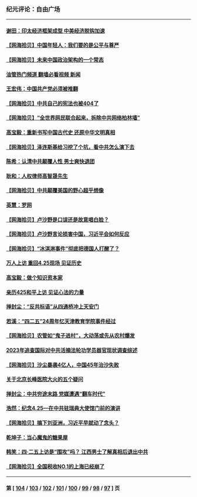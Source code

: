 ### 纪元评论：自由广场
---
#### [谢田：印太经济框架成型 中美经济脱钩加速](../../pages/nsc993/n13989200.md?05070330) 
#### [【网海拾贝】中国年轻人：我们要的是公平与尊严](../../pages/nsc993/n13989370.md?05070330) 
#### [【网海拾贝】未来中国政治架构的一个常态](../../pages/nsc993/n13989013.md?05070330) 
#### [油管热门频道 翻墙必看视频 新闻](ok?05070330)
#### [王宏伟：中国共产党必须被推翻](../../pages/nsc993/n13988942.md?05070330) 
#### [【网海拾贝】中共自己的宪法也被404了](../../pages/nsc993/n13987067.md?05070330) 
#### [【网海拾贝】“全世界网民联合起来，拆除中共网络柏林墙”](../../pages/nsc993/n13986349.md?05070330) 
#### [高宝毅：重新书写中国古代史 还原中华文明真相](../../pages/nsc993/n13986309.md?05070330) 
#### [【网海拾贝】泽连斯基给习挖了个坑，看中共怎么演下去](../../pages/nsc993/n13985737.md?05070330) 
#### [陈希：认清中共颠覆人性 男士爽快退团](../../pages/nsc993/n13985699.md?05070330) 
#### [耿和：人权律师高智晟先生](../../pages/nsc993/n13985357.md?05070330) 
#### [【网海拾贝】中共颠覆美国的野心超乎想像](../../pages/nsc993/n13985005.md?05070330) 
#### [英慧：罗网](../../pages/nsc993/n13983693.md?05070330) 
#### [【网海拾贝】卢沙野是口误还是故意唱白脸？](../../pages/nsc993/n13982671.md?05070330) 
#### [【网海拾贝】卢沙野言论损害中国，习近平会如何反应](../../pages/nsc993/n13981963.md?05070330) 
#### [【网海拾贝】“冰淇淋事件”彻底把德国人打醒了？](../../pages/nsc993/n13981309.md?05070330) 
#### [万人上访 重回4.25现场 见证历史](../../pages/nsc993/n13979775.md?05070330) 
#### [高宝毅：做个知识资本家](../../pages/nsc993/n13980331.md?05070330) 
#### [亲历425和平上访 见证心法的力量](../../pages/nsc993/n13980266.md?05070330) 
#### [掸封尘：“反共标语”从四通桥冲上天安门](../../pages/nsc993/n13979843.md?05070330) 
#### [若溪：“四二五”24周年忆天津教育学院事件经过](../../pages/nsc993/n13979819.md?05070330) 
#### [【网海拾贝】农管如“鬼子进村”，大动荡或先从农村爆发](../../pages/nsc993/n13979567.md?05070330) 
#### [2023年追查国际对中共活摘法轮功学员器官现状调查综述](../../pages/nsc993/n13979214.md?05070330) 
#### [【网海拾贝】沙尘暴袭4亿人，中国45年治沙失败](../../pages/nsc993/n13978993.md?05070330) 
#### [关于北京长峰医院大火的五个疑问](../../pages/nsc993/n13978987.md?05070330) 
#### [掸封尘：中共穷途末路 党媒遭遇“翻车时代”](../../pages/nsc993/n13978914.md?05070330) 
#### [浩然：纪念4.25—在中共驻瑞典大使馆门前的演讲](../../pages/nsc993/n13978351.md?05070330) 
#### [【网海拾贝】搞下刘亚洲，习近平早就动了念头？](../../pages/nsc993/n13978334.md?05070330) 
#### [乾坤子：当心魔鬼的糖果屋](../../pages/nsc993/n13978294.md?05070330) 
#### [韩笑：四·二五上访是“围攻”吗？ 江西男士了解真相后退出中共](../../pages/nsc993/n13977962.md?05070330) 
#### [【网海拾贝】全国税收NO.1的上海已经崩了](../../pages/nsc993/n13976442.md?05070330) 

---
#### 第 [ [104](./104.md?05070330) / [103](./103.md?05070330) / [102](./102.md?05070330) / [101](./101.md?05070330) / [100](./100.md?05070330) / [99](./99.md?05070330) / [98](./98.md?05070330) / [97](./97.md?05070330) ] 页
